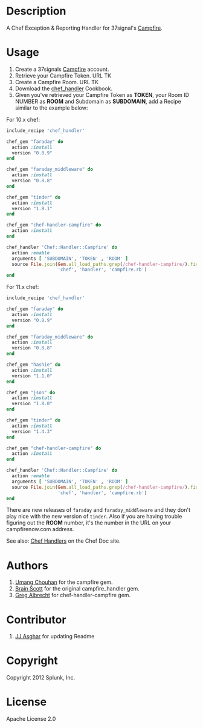Description
===========

A Chef Exception & Reporting Handler for 37signal's 
[Campfire](http://www.campfirenow.com).

Usage
=====

1. Create a 37signals [Campfire](http://www.campfirenow.com) account.
2. Retrieve your Campfire Token. URL TK
3. Create a Campfire Room. URL TK
4. Download the [chef_handler](http://community.opscode.com/cookbooks/chef_handler)
Cookbook.
5. Given you've retrieved your Campfire Token as **TOKEN**, your Room ID NUMBER as 
**ROOM** and Subdomain as **SUBDOMAIN**, add a Recipe similar to the example 
below:

For 10.x chef:

```ruby
include_recipe 'chef_handler'

chef_gem "faraday" do
  action :install
  version "0.8.9"
end

chef_gem "faraday_middleware" do
  action :install
  version "0.8.8"
end

chef_gem "tinder" do
  action :install
  version "1.9.1"
end

chef_gem "chef-handler-campfire" do
  action :install
end

chef_handler 'Chef::Handler::Campfire' do
  action :enable
  arguments [ 'SUBDOMAIN', 'TOKEN' , 'ROOM' ]
  source File.join(Gem.all_load_paths.grep(/chef-handler-campfire/).first,
                   'chef', 'handler', 'campfire.rb')
end
```

For 11.x chef:

```ruby
include_recipe 'chef_handler'

chef_gem "faraday" do
  action :install
  version "0.8.9"
end

chef_gem "faraday_middleware" do
  action :install
  version "0.8.8"
end

chef_gem "hashie" do
  action :install
  version "1.1.0"
end

chef_gem "json" do
  action :install
  version "1.8.0"
end

chef_gem "tinder" do
  action :install
  version "1.4.3"
end

chef_gem "chef-handler-campfire" do
  action :install
end

chef_handler 'Chef::Handler::Campfire' do
  action :enable
  arguments [ 'SUBDOMAIN', 'TOKEN' , 'ROOM' ]
  source File.join(Gem.all_load_paths.grep(/chef-handler-campfire/).first,
                   'chef', 'handler', 'campfire.rb')
end
```

There are new releases of `faraday` and `faraday_middleware` and they don't play nice with the new version of `tinder`. Also if you are having trouble figuring out the **ROOM** number, it's the number in the URL on your campfirenow.com address.

See also: [Chef Handlers](http://docs.opscode.com/essentials_handlers.html) on the Chef Doc site.


Authors
============
1. [Umang Chouhan](https://github.com/uchouhan) for the campfire gem.
2. [Brain Scott](https://github.com/bscott) for the original campfire_handler gem.
3. [Greg Albrecht](https://github.com/ampledata) for chef-handler-campfire gem.

Contributor
============
1. [JJ Asghar](http://github.com/jjasghar) for updating Readme


Copyright
=========
Copyright 2012 Splunk, Inc.


License
=======
Apache License 2.0
